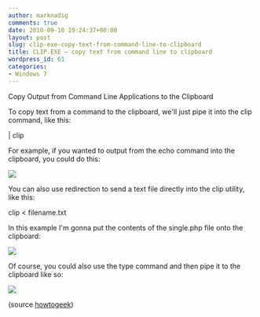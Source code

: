 ```yaml
---
author: marknadig
comments: true
date: 2010-09-10 19:24:37+00:00
layout: post
slug: clip-exe-copy-text-from-command-line-to-clipboard
title: CLIP.EXE – copy text from command line to clipboard
wordpress_id: 61
categories:
- Windows 7
---
```


Copy Output from Command Line Applications to the Clipboard


To copy text from a command to the clipboard, we'll just pipe it into the clip command, like this:


| clip


For example, if you wanted to output from the echo command into the clipboard, you could do this:


![](/personal/marknadig/Blog/Lists/Photos/091010_1924_CLIPEXEcopy1.png)
		

You can also use redirection to send a text file directly into the clip utility, like this:


clip < filename.txt


In this example I'm gonna put the contents of the single.php file onto the clipboard:


![](/personal/marknadig/Blog/Lists/Photos/091010_1924_CLIPEXEcopy2.png)
		

Of course, you could also use the type command and then pipe it to the clipboard like so:


![](/personal/marknadig/Blog/Lists/Photos/091010_1924_CLIPEXEcopy3.png)
		

(source [howtogeek](http://www.howtogeek.com/howto/28473/how-to-copy-output-text-from-the-command-line-to-the-windows-clipboard/))
